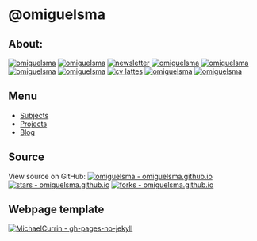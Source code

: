# **@omiguelsma**

## About:

[![omiguelsma](https://img.shields.io/badge/omiguelsma-2ea44f?logo=linktree)](https://linktr.ee/omiguelsma) [![omiguelsma](https://img.shields.io/badge/omiguelsma-0A66C2?logo=linkedin)](https://www.linkedin.com/in/omiguelsma/) [![newsletter](https://img.shields.io/badge/newsletter-0A66C2?logo=Linkedin&logoColor=white)](https://www.linkedin.com/newsletters/miguel-martins-7096867405242507264/) [![omiguelsma](https://img.shields.io/badge/omiguelsma-E4405F?logo=instagram&logoColor=white)](https://www.linkedin.com/in/omiguelsma/) [![omiguelsma](https://img.shields.io/badge/omiguelsma-FF0000?logo=youtube&logoColor=white)](https://www.youtube.com/@omiguelsma) [![omiguelsma](https://img.shields.io/badge/omiguelsma-black?logo=github)](https://github.com/omiguelsma) [![omiguelsma](https://img.shields.io/badge/omiguelsma-EA4335?logo=gmail&logoColor=white)](mailto:omiguelsma@gmail.com) [![cv lattes](https://img.shields.io/badge/cv_lattes-blue?logo=readdotcv&logoColor=white)](http://lattes.cnpq.br/1312273870344874) [![omiguelsma](https://img.shields.io/badge/omiguelsma-03EF62?logo=DataCamp&logoColor=white)](https://www.datacamp.com/portfolio/omiguelsma) [![omiguelsma](https://img.shields.io/badge/omiguelsma-20BEFF?logo=kaggle&logoColor=white)](https://www.kaggle.com/omiguelsma)

## Menu

- [Subjects](/en/subjects//subjects.md)
- [Projects](/en/projects//projects.md)
- [Blog](/en/blog_en/blog_en.md)


## Source
View source on GitHub:
[![omiguelsma - omiguelsma.github.io](https://img.shields.io/static/v1?label=omiguelsma&message=omiguelsma.github.io&color=black&logo=github)](https://github.com/omiguelsma/omiguelsma.github.io "Go to GitHub repo") [![stars - omiguelsma.github.io](https://img.shields.io/github/stars/omiguelsma/omiguelsma.github.io?style=social)](https://github.com/omiguelsma/omiguelsma.github.io) [![forks - omiguelsma.github.io](https://img.shields.io/github/forks/omiguelsma/omiguelsma.github.io?style=social)](https://github.com/omiguelsma/omiguelsma.github.io)

## Webpage template
[![MichaelCurrin - gh-pages-no-jekyll](https://img.shields.io/static/v1?label=MichaelCurrin&message=gh-pages-no-jekyll&color=blue&logo=github)](https://github.com/MichaelCurrin/gh-pages-no-jekyll)
